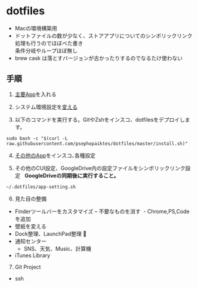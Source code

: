 # dotfiles
- Macの環境構築用
- ドットファイルの数が少なく、ストアアプリについてのシンボリックリンク処理も行うのでほぼべた書き  
条件分岐やループほぼ無し
- brew cask は落とすバージョンが古かったりするのでなるたけ使わない

## 手順

1. [主要App](./doc/app-list.md)を入れる

2. システム環境設定を[変える](./doc/mac-setting.md)

3. 以下のコマンドを実行する。GitやZshをインスコ、dotfilesをデプロイします。
```
sudo bash -c "$(curl -L raw.githubusercontent.com/psephopaiktes/dotfiles/master/install.sh)"
```

4. [その他のApp](./doc/app-list.md)をインスコ､各種設定

5. その他のCUI設定、GoogleDrive内の設定ファイルをシンボリックリンク設定  
**GoogleDriveの同期後に実行すること｡**
```
~/.dotfiles/app-setting.sh
```

6. 見た目の整備
- Finderツールバーをカスタマイズ
  – 不要なものを消す
  - Chrome,PS,Codeを追加
- 壁紙を変える
- Dock整理、LaunchPad整理   
- 通知センター
  - SNS、天気、Music、計算機
- iTunes Library

7. Git Project
- ssh
